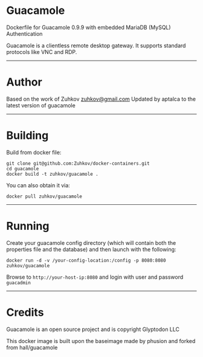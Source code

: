 Guacamole
====

Dockerfile for Guacamole 0.9.9 with embedded MariaDB (MySQL) Authentication

Guacamole is a clientless remote desktop gateway. It supports standard protocols like VNC and RDP.

---
Author
===

Based on the work of Zuhkov <zuhkov@gmail.com>
Updated by aptalca to the latest version of guacamole

---
Building
===

Build from docker file:

```
git clone git@github.com:Zuhkov/docker-containers.git
cd guacamole
docker build -t zuhkov/guacamole .
```

You can also obtain it via:  

```
docker pull zuhkov/guacamole
```

---
Running
===

Create your guacamole config directory (which will contain both the properties file and the database) and then launch with the following:

```
docker run -d -v /your-config-location:/config -p 8080:8080 zuhkov/guacamole
```

Browse to ```http://your-host-ip:8080``` and login with user and password `guacadmin`

---
Credits
===

Guacamole is an open source project and is copyright Glyptodon LLC

This docker image is built upon the baseimage made by phusion and forked from hall/guacamole
